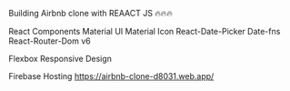 Building Airbnb clone with REAACT JS 🔥🔥🔥

React
Components
Material UI
Material Icon
React-Date-Picker
Date-fns
React-Router-Dom v6

Flexbox 
Responsive Design

Firebase Hosting
https://airbnb-clone-d8031.web.app/